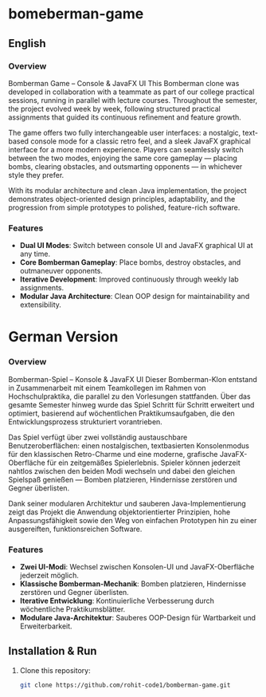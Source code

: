 # bomeberman-game

## English

### Overview
Bomberman Game – Console & JavaFX UI
This Bomberman clone was developed in collaboration with a teammate as part of our college practical sessions, running in parallel with lecture courses. Throughout the semester, the project evolved week by week, following structured practical assignments that guided its continuous refinement and feature growth.

The game offers two fully interchangeable user interfaces: a nostalgic, text-based console mode for a classic retro feel, and a sleek JavaFX graphical interface for a more modern experience. Players can seamlessly switch between the two modes, enjoying the same core gameplay — placing bombs, clearing obstacles, and outsmarting opponents — in whichever style they prefer.

With its modular architecture and clean Java implementation, the project demonstrates object-oriented design principles, adaptability, and the progression from simple prototypes to polished, feature-rich software.

### Features
- **Dual UI Modes**: Switch between console UI and JavaFX graphical UI at any time.
- **Core Bomberman Gameplay**: Place bombs, destroy obstacles, and outmaneuver opponents.
- **Iterative Development**: Improved continuously through weekly lab assignments.
- **Modular Java Architecture**: Clean OOP design for maintainability and extensibility.

# German Version

### Overview
Bomberman-Spiel – Konsole & JavaFX UI
Dieser Bomberman-Klon entstand in Zusammenarbeit mit einem Teamkollegen im Rahmen von Hochschulpraktika, die parallel zu den Vorlesungen stattfanden. Über das gesamte Semester hinweg wurde das Spiel Schritt für Schritt erweitert und optimiert, basierend auf wöchentlichen Praktikumsaufgaben, die den Entwicklungsprozess strukturiert vorantrieben.

Das Spiel verfügt über zwei vollständig austauschbare Benutzeroberflächen: einen nostalgischen, textbasierten Konsolenmodus für den klassischen Retro-Charme und eine moderne, grafische JavaFX-Oberfläche für ein zeitgemäßes Spielerlebnis. Spieler können jederzeit nahtlos zwischen den beiden Modi wechseln und dabei den gleichen Spielspaß genießen — Bomben platzieren, Hindernisse zerstören und Gegner überlisten.

Dank seiner modularen Architektur und sauberen Java-Implementierung zeigt das Projekt die Anwendung objektorientierter Prinzipien, hohe Anpassungsfähigkeit sowie den Weg von einfachen Prototypen hin zu einer ausgereiften, funktionsreichen Software.


### Features
- **Zwei UI-Modi**: Wechsel zwischen Konsolen-UI und JavaFX-Oberfläche jederzeit möglich.
- **Klassische Bomberman-Mechanik**: Bomben platzieren, Hindernisse zerstören und Gegner überlisten.
- **Iterative Entwicklung**: Kontinuierliche Verbesserung durch wöchentliche Praktikumsblätter.
- **Modulare Java-Architektur**: Sauberes OOP-Design für Wartbarkeit und Erweiterbarkeit.

## Installation & Run
1. Clone this repository:
   ```bash
   git clone https://github.com/rohit-code1/bomberman-game.git
